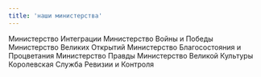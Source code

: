 ```yaml
---
title: 'наши министерства'
---
```


 Министерство Интеграции
 Министерство Войны и Победы
 Министерство Великих Открытий
 Министерство Благосостояния и Процветания
 Министерство Правды
 Министерство Великой Культуры
 Королевская Cлужба Ревизии и Контроля
 